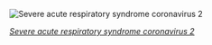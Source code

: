 
![Severe acute respiratory syndrome coronavirus 2](https://upload.wikimedia.org/wikipedia/commons/thumb/7/76/Novel_Coronavirus_SARS-CoV-2.jpg/600px-Novel_Coronavirus_SARS-CoV-2.jpg)

*[Severe acute respiratory syndrome coronavirus 2](https://wikipedia.org/wiki/File:Novel_Coronavirus_SARS-CoV-2.jpg)*
